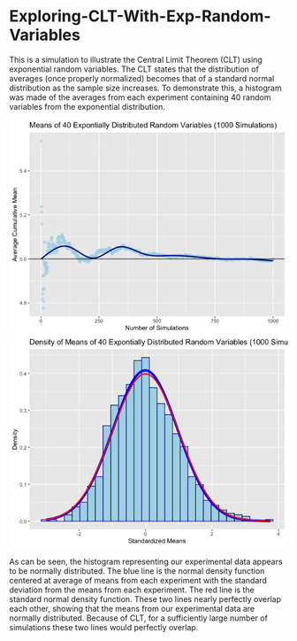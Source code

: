 # Exploring-CLT-With-Exp-Random-Variables

This is a simulation to illustrate the Central Limit Theorem (CLT) using exponential random variables.  The CLT states that the distribution of averages (once properly normalized) becomes that of a standard normal distribution as the sample size increases.  To demonstrate this, a histogram was made of the averages from each experiment containing 40 random variables from the exponential distribution.

<img src="means-of-40-exp-dist-random-variables.png">

<img src="density-of-means.png">

As can be seen, the histogram representing our experimental data appears to be normally distributed.  The blue line is the normal density function centered at average of means from each experiment with the standard deviation from the means from each experiment.  The red line is the standard normal density function.  These two lines nearly perfectly overlap each other, showing that the means from our experimental data are normally distributed.  Because of CLT, for a sufficiently large number of simulations these two lines would perfectly overlap.